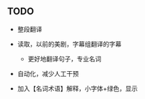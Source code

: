 ## TODO

- 整段翻译

- 读取，以前的美剧，字幕组翻译的字幕
    - 更好地翻译句子，专业名词

- 自动化，减少人工干预
    
- 加入【名词术语】解释，小字体+绿色，显示    